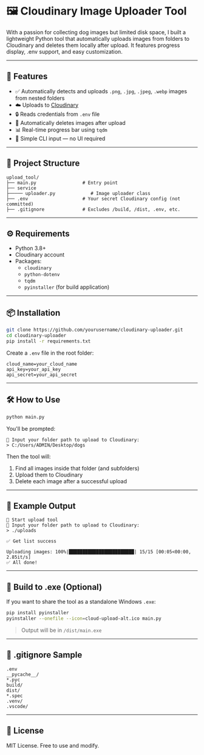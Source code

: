 ﻿# 🖼️ Cloudinary Image Uploader Tool

With a passion for collecting dog images but limited disk space, I built a lightweight Python tool that automatically uploads images from folders to Cloudinary and deletes them locally after upload. It features progress display, .env support, and easy customization.

---

## 🚀 Features

- ✅ Automatically detects and uploads `.png`, `.jpg`, `.jpeg`, `.webp` images from nested folders
- ☁️ Uploads to [Cloudinary](https://cloudinary.com/)
- 🔒 Reads credentials from `.env` file
- 🧼 Automatically deletes images after upload
- 📊 Real-time progress bar using `tqdm`
- 🧠 Simple CLI input — no UI required

---

## 🧱 Project Structure

```
upload_tool/
├── main.py                 # Entry point
├── service
├───── uploader.py             # Image uploader class
├── .env                    # Your secret Cloudinary config (not committed)
├── .gitignore              # Excludes /build, /dist, .env, etc.
```

---

## ⚙️ Requirements

- Python 3.8+
- Cloudinary account
- Packages:
  - `cloudinary`
  - `python-dotenv`
  - `tqdm`
  - `pyinstaller` (for build application)

---

## 📦 Installation

```bash
git clone https://github.com/yourusername/cloudinary-uploader.git
cd cloudinary-uploader
pip install -r requirements.txt
```

Create a `.env` file in the root folder:

```env
cloud_name=your_cloud_name
api_key=your_api_key
api_secret=your_api_secret
```

---

## 🛠️ How to Use

```bash
python main.py
```

You'll be prompted:

```text
📁 Input your folder path to upload to Cloudinary:
> C:/Users/ADMIN/Desktop/dogs
```

Then the tool will:
1. Find all images inside that folder (and subfolders)
2. Upload them to Cloudinary
3. Delete each image after a successful upload

---

## 🧪 Example Output

```
🚀 Start upload tool
📁 Input your folder path to upload to Cloudinary:
> ./uploads

✅ Get list success

Uploading images: 100%|████████████████████████| 15/15 [00:05<00:00, 2.85it/s]
✅ All done!
```

---

## 🧊 Build to .exe (Optional)

If you want to share the tool as a standalone Windows `.exe`:

```bash
pip install pyinstaller
pyinstaller --onefile --icon=cloud-upload-alt.ico main.py
```

> Output will be in `/dist/main.exe`

---

## 🙈 .gitignore Sample

```gitignore
.env
__pycache__/
*.pyc
build/
dist/
*.spec
.venv/
.vscode/
```

---

## 📄 License

MIT License. Free to use and modify.
